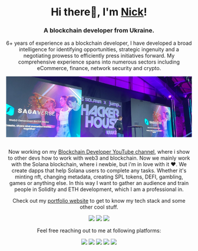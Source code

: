 <h1 align="center">Hi there👋, I'm <a href="https://t.me/nicknotknack">Nick</a>!</h1>
<h3 align="center">A blockchain developer from Ukraine.</h3>
<p align="center">6+ years of experience as a blockchain developer, I have developed a broad intelligence for identifying opportunities, strategic ingenuity and a negotiating prowess to efficiently press initiatives forward. My comprehensive experience spans into numerous sectors including eCommerce, finance, network security and crypto.</p> 
<div align="center"><img align="center" src="https://github.com/Nicksart/nicksart/blob/main/hhme.png?raw=true">
</div><br>
<p align="center">
Now working on my <a href="https://www.youtube.com/c/blockchaindeveloper">Blockchain Developer YouTube channel</a>, where i show to other devs how to work with web3 and blockchain. Now we mainly work with the Solana blockchain, where i newbie, but i'm in love with it ❤️. We create dapps that help Solana users to complete any tasks. Whether it's minting nft, changing metadata, creating SPL tokens, DEFI, gambling, games or anything else. In this way I want to gather an audience and train people in Solidity and ETH development, which I am a professional in.
</p>

<p align="center">Check out my <a href="https://chaindevs.com/">portfolio website</a> to get to know my tech stack and some other cool stuff.</p>
<p align="center">
  <a href="https://dev.to/badge/hacktoberfest-2020"><img src="https://user-images.githubusercontent.com/30869493/134504434-590236f3-d00b-4fb4-9454-baff8497beeb.png" height="100px"></a>
  <a href="https://github.com/SAP-samples/devtoberfest-2021"><img src="https://user-images.githubusercontent.com/30869493/134504475-3893a5e1-2922-4243-a86a-baf17ac61400.png" height="100px"></a>
  <a href="https://dev.to/badge/hacktoberfest-2021"><img src="https://user-images.githubusercontent.com/30869493/141280079-58814cbd-0ec9-4d84-a80e-b572a3c895b9.png" height="100px"></a>
</p>

<p align="center">Feel free reaching out to me at following platforms:</p>

<p align="center">
<a href="https://t.me/nicknotknack/><img src="https://img.shields.io/badge/Telegram-2CA5E0?style=for-the-badge&logo=telegram&logoColor=white"></a> 
  <a href="https://www.youtube.com/c/blockchaindeveloper/"><img src="https://img.shields.io/badge/YouTube-%23FF0000.svg?style=for-the-badge&logo=YouTube&logoColor=white"></a> 
  <a href="https://www.linkedin.com/in/nicksem/"><img src="https://img.shields.io/badge/LinkedIn-0077B5?style=for-the-badge&logo=linkedin&logoColor=white"></a> 
  <a href="https://www.tiktok.com/@blockhain_developer"><img src="https://img.shields.io/badge/TikTok-%23000000.svg?style=for-the-badge&logo=TikTok&logoColor=white"></a> 
  <a href="https://twitter.com/nicknewermore"><img src="https://img.shields.io/badge/Twitter-1DA1F2?style=for-the-badge&logo=twitter&logoColor=white"></a>
  <a href="mailto:nicknewermore@gmail.com"><img src="https://img.shields.io/badge/mail-EA4335?style=for-the-badge&logo=gmail&logoColor=white"></a>
</p>

